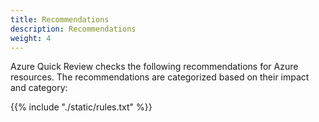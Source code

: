 ```yaml
---
title: Recommendations
description: Recommendations
weight: 4
---
```


Azure Quick Review checks the following recommendations for Azure resources. The recommendations are categorized based on their impact and category:

{{% include "./static/rules.txt" %}}
